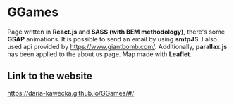 # GGames

Page written in **React.js** and **SASS (with BEM methodology)**, there's some **GSAP** animations. It is possible to send an email by using **smtpJS**. I also used api provided by https://www.giantbomb.com/. Additionally, **parallax.js** has been applied to the about us page. Map made with **Leaflet**.

## Link to the website

https://daria-kawecka.github.io/GGames/#/
